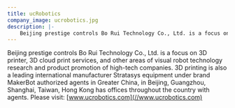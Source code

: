 ```yaml
---
title: ucRobotics
company_image: ucrobotics.jpg
description: |-
    Beijing prestige controls Bo Rui Technology Co., Ltd. is a focus on 3D printer, 3D cloud print services, and other areas of visual robot technology research and product promotion.
---
```

Beijing prestige controls Bo Rui Technology Co., Ltd. is a focus on 3D printer, 3D cloud print services, and other areas of visual robot technology research and product promotion of high-tech companies. 3D printing is also a leading international manufacturer Stratasys equipment under brand MakerBot authorized agents in Greater China, in Beijing, Guangzhou, Shanghai, Taiwan, Hong Kong has offices throughout the country with agents.  Please visit: [www.ucrobotics.com](//www.ucrobotics.com)
